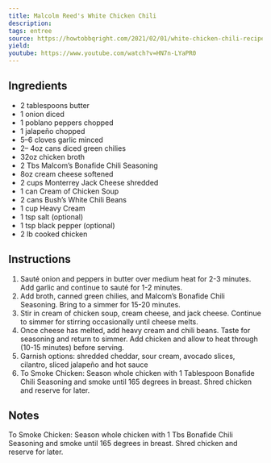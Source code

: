 ```yaml
---
title: Malcolm Reed's White Chicken Chili
description: 
tags: entree
source: https://howtobbqright.com/2021/02/01/white-chicken-chili-recipe/
yield: 
youtube: https://www.youtube.com/watch?v=HN7n-LYaPR0
---
```

## Ingredients
- 2 tablespoons butter
- 1 onion diced
- 1 poblano peppers chopped
- 1 jalapeño chopped
- 5–6 cloves garlic minced
- 2– 4oz cans diced green chilies
- 32oz chicken broth
- 2 Tbs Malcom’s Bonafide Chili Seasoning
- 8oz cream cheese softened
- 2 cups Monterrey Jack Cheese shredded
- 1 can Cream of Chicken Soup
- 2 cans Bush’s White Chili Beans
- 1 cup Heavy Cream
- 1 tsp salt (optional)
- 1 tsp black pepper (optional)
- 2 lb cooked chicken

## Instructions
1. Sauté onion and peppers in butter over medium heat for 2-3 minutes. Add garlic and continue to sauté for 1-2 minutes.
1. Add broth, canned green chilies, and Malcom’s Bonafide Chili Seasoning. Bring to a simmer for 15-20 minutes.
1. Stir in cream of chicken soup, cream cheese, and jack cheese. Continue to simmer for stirring occasionally until cheese melts.
1. Once cheese has melted, add heavy cream and chili beans. Taste for seasoning and return to simmer. Add chicken and allow to heat through (10-15 minutes) before serving.
1. Garnish options: shredded cheddar, sour cream, avocado slices, cilantro, sliced jalapeño and hot sauce
1. To Smoke Chicken: Season whole chicken with 1 Tablespoon Bonafide Chili Seasoning and smoke until 165 degrees in breast. Shred chicken and reserve for later.

## Notes
To Smoke Chicken: Season whole chicken with 1 Tbs Bonafide Chili Seasoning and smoke until 165 degrees in breast. Shred chicken and reserve for later.